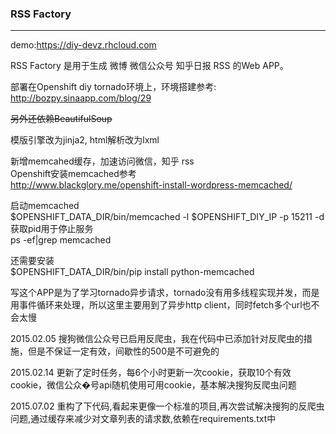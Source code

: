 ### RSS Factory

***

demo:<https://diy-devz.rhcloud.com>

RSS Factory 是用于生成 微博 微信公众号 知乎日报 RSS 的Web APP。  

部署在Openshift diy tornado环境上，环境搭建参考:  
<http://bozpy.sinaapp.com/blog/29>

<del>另外还依赖BeautifulSoup</del>

模版引擎改为jinja2, html解析改为lxml

新增memcahed缓存，加速访问微信，知乎 rss  
Openshift安装memcached参考  
<http://www.blackglory.me/openshift-install-wordpress-memcached/>

启动memcached  
$OPENSHIFT_DATA_DIR/bin/memcached -l $OPENSHIFT_DIY_IP -p 15211 -d  
获取pid用于停止服务  
ps -ef|grep memcached  

还需要安装  
$OPENSHIFT_DATA_DIR/bin/pip install python-memcached

写这个APP是为了学习tornado异步请求，tornado没有用多线程实现并发，而是用事件循环来处理，所以这里主要用到了异步http client，同时fetch多个url也不会太慢

2015.02.05 搜狗微信公众号已启用反爬虫，我在代码中已添加针对反爬虫的措施，但是不保证一定有效，间歇性的500是不可避免的

2015.02.14 更新了定时任务，每6个小时更新一次cookie，获取10个有效cookie，微信公众�号api随机使用可用cookie，基本解决搜狗反爬虫问题

2015.07.02 重构了下代码,看起来更像一个标准的项目,再次尝试解决搜狗的反爬虫问题,通过缓存来减少对文章列表的请求数,依赖在requirements.txt中

